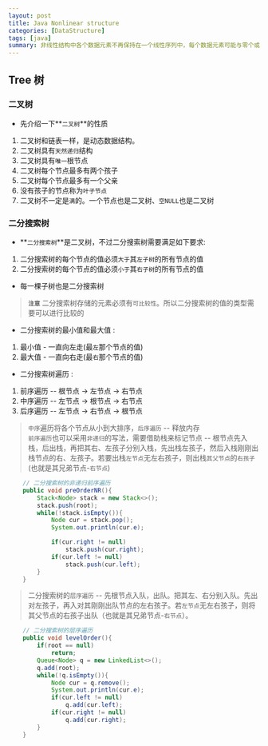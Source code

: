 ```yaml
---
layout: post
title: Java Nonlinear structure
categories: [DataStructure]
tags: [java]
summary: 非线性结构中各个数据元素不再保持在一个线性序列中，每个数据元素可能与零个或者多个其他数据元素发生联系。
---
```


## Tree 树
### 二叉树
- 先介绍一下**`二叉树`**的性质
1. 二叉树和链表一样，是动态数据结构。
1. 二叉树具有`天然递归`结构
1. 二叉树具有`唯一`根节点
1. 二叉树每个节点最多有两个孩子
1. 二叉树每个节点最多有一个父亲
1. 没有孩子的节点称为`叶子节点`
1. 二叉树不一定是`满`的。一个节点也是二叉树、`空NULL`也是二叉树
 
### 二分搜索树
- **`二分搜索树`**是二叉树，不过二分搜索树需要满足如下要求:  
1. 二分搜索树的每个节点的值必须`大于`其`左子树`的所有节点的值
1. 二分搜索树的每个节点的值必须`小于`其`右子树`的所有节点的值

- 每一棵子树也是二分搜索树
> **`注意`** 二分搜索树存储的元素必须有`可比较性`。所以二分搜索树的值的类型需要可以进行比较的  

- 二分搜索树的最小值和最大值 : 
1. 最小值 - 一直向左走(最`左`那个节点的值)
1. 最大值 - 一直向右走(最`右`那个节点的值)  

- 二分搜索树遍历 : 
1. 前序遍历  --  根节点 -> 左节点 -> 右节点
1. 中序遍历  --  左节点 -> 根节点 -> 右节点
1. 后序遍历  --  左节点 -> 右节点 -> 根节点

> `中序`遍历将各个节点从小到大排序，`后序遍历` -- 释放内存  
> `前序遍历`也可以采用`非递归`的写法，需要借助栈来标记节点 -- 根节点先入栈，后出栈，再把其右、左孩子分别入栈，先出栈左孩子，然后入栈刚刚出栈节点的右、左孩子。若要出栈`左节点`无左右孩子，则出栈`其父节点`的`右孩子`(也就是其兄弟节点-`右节点`)  

```java
    // 二分搜索树的非递归前序遍历
    public void preOrderNR(){
        Stack<Node> stack = new Stack<>();
        stack.push(root);
        while(!stack.isEmpty()){
            Node cur = stack.pop();
            System.out.println(cur.e);

            if(cur.right != null)
                stack.push(cur.right);
            if(cur.left != null)
                stack.push(cur.left);
        }
    }
```

> 二分搜索树的`层序遍历` -- 先根节点入队，出队。把其左、右分别入队。先出对左孩子，再入对其刚刚出队节点的左右孩子。若`左节点`无左右孩子，则将其父节点的右孩子出队（也就是其兄弟节点-`右节点`）。

```java
    // 二分搜索树的层序遍历
    public void levelOrder(){
        if(root == null)
            return;
        Queue<Node> q = new LinkedList<>();
        q.add(root);
        while(!q.isEmpty()){
            Node cur = q.remove();
            System.out.println(cur.e);
            if(cur.left != null)
                q.add(cur.left);
            if(cur.right != null)
                q.add(cur.right);
        }
    }
```


